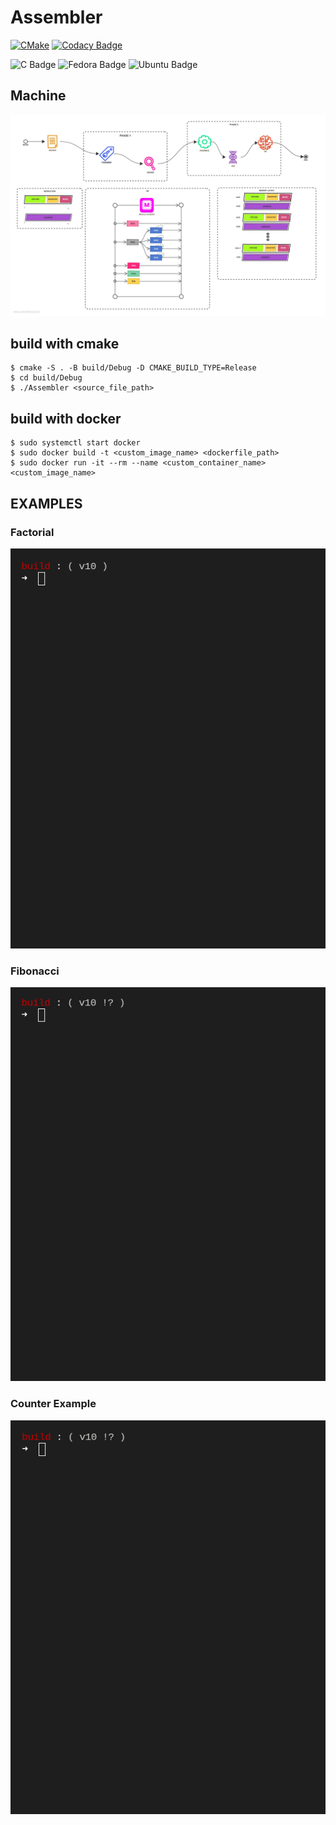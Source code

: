 # Assembler
[![CMake](https://github.com/csergen/Assembler/actions/workflows/cmake.yml/badge.svg?branch=main)](https://github.com/csergen/Assembler/actions/workflows/cmake.yml)
[![Codacy Badge](https://app.codacy.com/project/badge/Grade/a0630c3f393d44f0be60b17416025324)](https://www.codacy.com/gh/csergen/Assembler/dashboard?utm_source=github.com&amp;utm_medium=referral&amp;utm_content=csergen/Assembler&amp;utm_campaign=Badge_Grade)


![C Badge](https://img.shields.io/badge/C-00599C?style=for-the-badge&logo=c&logoColor=white)
![Fedora Badge](https://img.shields.io/badge/Fedora-294172?style=for-the-badge&logo=fedora&logoColor=white)
![Ubuntu Badge](https://img.shields.io/badge/Ubuntu-E95420?style=for-the-badge&logo=ubuntu&logoColor=white)

## Machine
![machine](docs/img/final.jpg)


## build with cmake
```console
$ cmake -S . -B build/Debug -D CMAKE_BUILD_TYPE=Release
$ cd build/Debug
$ ./Assembler <source_file_path>
```
## build with docker
```console
$ sudo systemctl start docker
$ sudo docker build -t <custom_image_name> <dockerfile_path>
$ sudo docker run -it --rm --name <custom_container_name> <custom_image_name>
```



## EXAMPLES

### Factorial
![factorial](docs/img/factorial.gif)

### Fibonacci
![fibonacci](docs/img/fibonacci.gif)

### Counter Example
![ex](docs/img/ex.gif)
